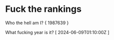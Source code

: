 # Fuck the rankings

Who the hell am I?
{ 1987639 }

What fucking year is it?
[ 2024-06-09T01:10:00Z ]
